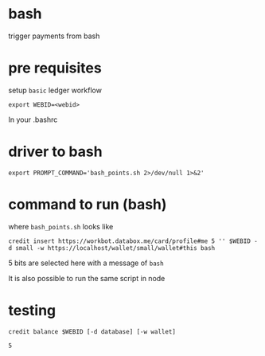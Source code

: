 # bash
trigger payments from bash

# pre requisites

setup `basic` ledger workflow

    export WEBID=<webid>

In your .bashrc

# driver to bash

    export PROMPT_COMMAND='bash_points.sh 2>/dev/null 1>&2'


# command to run (bash)


where `bash_points.sh` looks like

    credit insert https://workbot.databox.me/card/profile#me 5 '' $WEBID -d small -w https://localhost/wallet/small/wallet#this bash

5 bits are selected here with a message of `bash` 

It is also possible to run the same script in node

# testing

    credit balance $WEBID [-d database] [-w wallet]

    5
